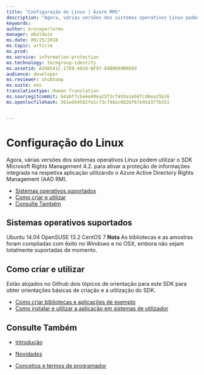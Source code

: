 ```yaml
---
title: "Configuração do Linux | Azure RMS"
description: "Agora, várias versões dos sistemas operativos Linux podem utilizar o SDK Microsoft Rights Management 4.2."
keywords: 
author: bruceperlerms
manager: mbaldwin
ms.date: 09/25/2016
ms.topic: article
ms.prod: 
ms.service: information-protection
ms.technology: techgroup-identity
ms.assetid: A348541C-17E0-4024-BF97-84B0099B0E69
audience: developer
ms.reviewer: shubhamp
ms.suite: ems
translationtype: Human Translation
ms.sourcegitcommit: b4abffcbe6e49ea25f3cf493a1e68fcd6ea25b26
ms.openlocfilehash: 561ed44582fe2c73cf40ac082bf67e91d37fb351


---
```


# <a name="linux-setup"></a>Configuração do Linux


Agora, várias versões dos sistemas operativos Linux podem utilizar o SDK Microsoft Rights Management 4.2. para ativar a proteção de informações integrada na respetiva aplicação utilizando o Azure Active Directory Rights Management (AAD RM).

-   [Sistemas operativos suportados](#supported-operating-systems)
-   [Como criar e utilizar](#how-to-build-and-use)
-   [Consulte Também](#see-also)

## <a name="supported-operating-systems"></a>Sistemas operativos suportados


Ubuntu 14.04 OpenSUSE 13.2 CentOS 7 **Nota** As bibliotecas e as amostras foram compiladas com êxito no Windows e no OSX, embora não sejam totalmente suportadas de momento.

 

## <a name="how-to-build-and-use"></a>Como criar e utilizar

Estão alojados no Github dois tópicos de orientação para este SDK para obter orientações básicas de criação e a utilização do SDK.

-   [Como criar bibliotecas e aplicações de exemplo](https://github.com/AzureAD/rms-sdk-for-cpp/blob/master/docs/how_to_build_it.md)
-   [Como instalar e utilizar a aplicação em sistemas de utilizador](https://github.com/AzureAD/rms-sdk-for-cpp/blob/master/docs/how_to_use_it.md)

## <a name="see-also"></a>Consulte Também

* [Introdução](get-started.md)

* [Novidades](release-notes.md)

* [Conceitos e termos de programador](core-concepts.md)

 

 






<!--HONumber=Nov16_HO1-->



